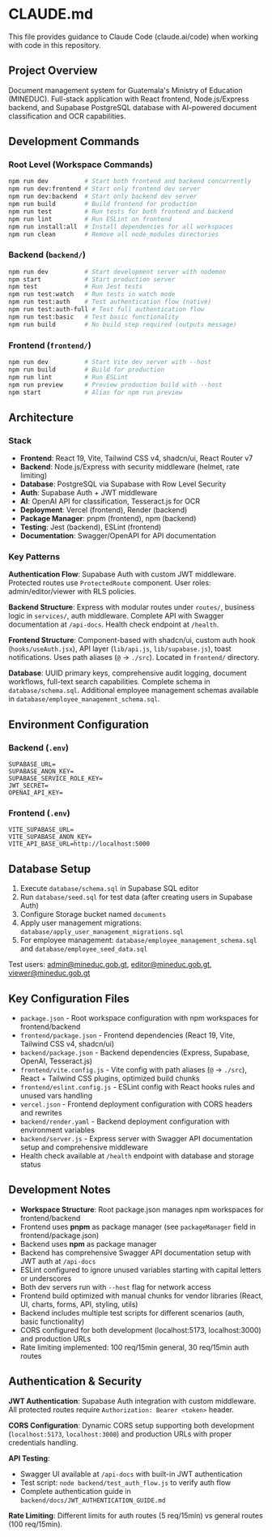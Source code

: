 # CLAUDE.md

This file provides guidance to Claude Code (claude.ai/code) when working with code in this repository.

## Project Overview

Document management system for Guatemala's Ministry of Education (MINEDUC). Full-stack application with React frontend, Node.js/Express backend, and Supabase PostgreSQL database with AI-powered document classification and OCR capabilities.

## Development Commands

### Root Level (Workspace Commands)
```bash
npm run dev          # Start both frontend and backend concurrently
npm run dev:frontend # Start only frontend dev server
npm run dev:backend  # Start only backend dev server
npm run build        # Build frontend for production
npm run test         # Run tests for both frontend and backend
npm run lint         # Run ESLint on frontend
npm run install:all  # Install dependencies for all workspaces
npm run clean        # Remove all node_modules directories
```

### Backend (`backend/`)
```bash
npm run dev          # Start development server with nodemon
npm start            # Start production server
npm test             # Run Jest tests
npm run test:watch   # Run tests in watch mode
npm run test:auth    # Test authentication flow (native)
npm run test:auth-full # Test full authentication flow
npm run test:basic   # Test basic functionality
npm run build        # No build step required (outputs message)
```

### Frontend (`frontend/`)
```bash
npm run dev          # Start Vite dev server with --host
npm run build        # Build for production
npm run lint         # Run ESLint
npm run preview      # Preview production build with --host
npm start            # Alias for npm run preview
```

## Architecture

### Stack
- **Frontend**: React 19, Vite, Tailwind CSS v4, shadcn/ui, React Router v7
- **Backend**: Node.js/Express with security middleware (helmet, rate limiting)
- **Database**: PostgreSQL via Supabase with Row Level Security
- **Auth**: Supabase Auth + JWT middleware
- **AI**: OpenAI API for classification, Tesseract.js for OCR
- **Deployment**: Vercel (frontend), Render (backend)
- **Package Manager**: pnpm (frontend), npm (backend)
- **Testing**: Jest (backend), ESLint (frontend)
- **Documentation**: Swagger/OpenAPI for API documentation

### Key Patterns

**Authentication Flow**: Supabase Auth with custom JWT middleware. Protected routes use `ProtectedRoute` component. User roles: admin/editor/viewer with RLS policies.

**Backend Structure**: Express with modular routes under `routes/`, business logic in `services/`, auth middleware. Complete API with Swagger documentation at `/api-docs`. Health check endpoint at `/health`.

**Frontend Structure**: Component-based with shadcn/ui, custom auth hook (`hooks/useAuth.jsx`), API layer (`lib/api.js`, `lib/supabase.js`), toast notifications. Uses path aliases (`@` → `./src`). Located in `frontend/` directory.

**Database**: UUID primary keys, comprehensive audit logging, document workflows, full-text search capabilities. Complete schema in `database/schema.sql`. Additional employee management schemas available in `database/employee_management_schema.sql`.

## Environment Configuration

### Backend (`.env`)
```
SUPABASE_URL=
SUPABASE_ANON_KEY=  
SUPABASE_SERVICE_ROLE_KEY=
JWT_SECRET=
OPENAI_API_KEY=
```

### Frontend (`.env`)
```
VITE_SUPABASE_URL=
VITE_SUPABASE_ANON_KEY=
VITE_API_BASE_URL=http://localhost:5000
```

## Database Setup

1. Execute `database/schema.sql` in Supabase SQL editor
2. Run `database/seed.sql` for test data (after creating users in Supabase Auth)
3. Configure Storage bucket named `documents`
4. Apply user management migrations: `database/apply_user_management_migrations.sql`
5. For employee management: `database/employee_management_schema.sql` and `database/employee_seed_data.sql`

Test users: admin@mineduc.gob.gt, editor@mineduc.gob.gt, viewer@mineduc.gob.gt

## Key Configuration Files

- `package.json` - Root workspace configuration with npm workspaces for frontend/backend
- `frontend/package.json` - Frontend dependencies (React 19, Vite, Tailwind CSS v4, shadcn/ui)
- `backend/package.json` - Backend dependencies (Express, Supabase, OpenAI, Tesseract.js)
- `frontend/vite.config.js` - Vite config with path aliases (`@` → `./src`), React + Tailwind CSS plugins, optimized build chunks
- `frontend/eslint.config.js` - ESLint config with React hooks rules and unused vars handling
- `vercel.json` - Frontend deployment configuration with CORS headers and rewrites
- `backend/render.yaml` - Backend deployment configuration with environment variables
- `backend/server.js` - Express server with Swagger API documentation setup and comprehensive middleware
- Health check available at `/health` endpoint with database and storage status

## Development Notes

- **Workspace Structure**: Root package.json manages npm workspaces for frontend/backend
- Frontend uses **pnpm** as package manager (see `packageManager` field in frontend/package.json)
- Backend uses **npm** as package manager
- Backend has comprehensive Swagger API documentation setup with JWT auth at `/api-docs`
- ESLint configured to ignore unused variables starting with capital letters or underscores
- Both dev servers run with `--host` flag for network access
- Frontend build optimized with manual chunks for vendor libraries (React, UI, charts, forms, API, styling, utils)
- Backend includes multiple test scripts for different scenarios (auth, basic functionality)
- CORS configured for both development (localhost:5173, localhost:3000) and production URLs
- Rate limiting implemented: 100 req/15min general, 30 req/15min auth routes

## Authentication & Security

**JWT Authentication**: Supabase Auth integration with custom middleware. All protected routes require `Authorization: Bearer <token>` header.

**CORS Configuration**: Dynamic CORS setup supporting both development (`localhost:5173`, `localhost:3000`) and production URLs with proper credentials handling.

**API Testing**: 
- Swagger UI available at `/api-docs` with built-in JWT authentication
- Test script: `node backend/test_auth_flow.js` to verify auth flow
- Complete authentication guide in `backend/docs/JWT_AUTHENTICATION_GUIDE.md`

**Rate Limiting**: Different limits for auth routes (5 req/15min) vs general routes (100 req/15min).